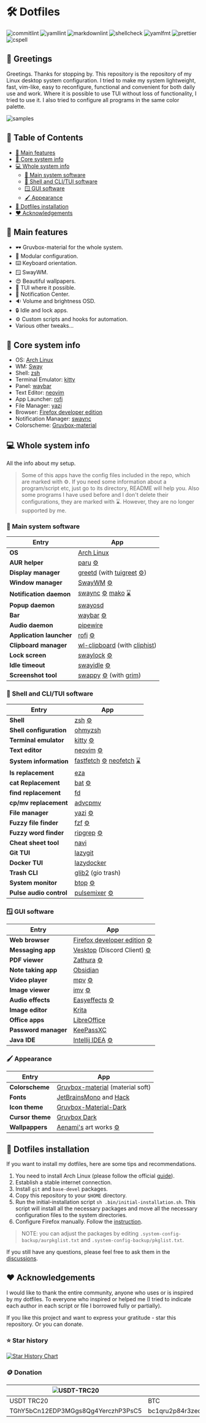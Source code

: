 # :hammer_and_wrench: Dotfiles

![commitlint](https://img.shields.io/github/actions/workflow/status/CelticBoozer/dotfiles/commitlint.yaml?branch=master&label=commitlint)
![yamllint](https://img.shields.io/github/actions/workflow/status/CelticBoozer/dotfiles/yamllint.yaml?branch=master&label=yamllint)
![markdownlint](https://img.shields.io/github/actions/workflow/status/CelticBoozer/dotfiles/markdownlint.yaml?branch=master&label=markdownlint)
![shellcheck](https://img.shields.io/github/actions/workflow/status/CelticBoozer/dotfiles/shellcheck.yaml?branch=master&label=shellcheck)
![yamlfmt](https://img.shields.io/github/actions/workflow/status/CelticBoozer/dotfiles/yamlfmt.yaml?branch=master&label=yamlfmt)
![prettier](https://img.shields.io/github/actions/workflow/status/CelticBoozer/dotfiles/prettier.yaml?branch=master&label=prettier)
![cspell](https://img.shields.io/github/actions/workflow/status/CelticBoozer/dotfiles/cspell.yaml?branch=master&label=cspell)

## :wave: Greetings

Greetings. Thanks for stopping by. This repository is the repository of my Linux
desktop system configuration. I tried to make my system lightweight, fast,
vim-like, easy to reconfigure, functional and convenient for both daily use and
work. Where it is possible to use TUI without loss of functionality, I tried to
use it. I also tried to configure all programs in the same color palette.

![samples](assets/final.png "Gallery")

## :bookmark_tabs: Table of Contents

- [:stars: Main features](#stars-main-features)
- [:brain: Core system info](#brain-core-system-info)
- [:computer: Whole system info](#computer-whole-system-info)
  - [:brain: Main system software](#brain-main-system-software)
  - [:shell: Shell and CLI/TUI software](#shell-shell-and-clitui-software)
  - [:window: GUI software](#window-gui-software)
  - [:paintbrush: Appearance](#paintbrush-appearance)
- [:rocket: Dotfiles installation](#rocket-dotfiles-installation)
- [:heart: Acknowledgements](#heart-acknowledgements)

## :stars: Main features

- :dark_sunglasses: Gruvbox-material for the whole system.
- :wrench: Modular configuration.
- :keyboard: Keyboard orientation.
- :window: SwayWM.
- :heart_eyes: Beautiful wallpapers.
- :floppy_disk: TUI where it possible.
- :bell: Notification Center.
- :sound: Volume and brightness OSD.
- :lock: Idle and lock apps.
- :gear: Custom scripts and hooks for automation.
- Various other tweaks...

## :brain: Core system info

- OS: [Arch Linux](https://archlinux.org/)
- WM: [Sway](https://github.com/swaywm/sway/)
- Shell: [zsh](https://github.com/zsh-users/zsh/)
- Terminal Emulator: [kitty](https://github.com/kovidgoyal/kitty/)
- Panel: [waybar](https://github.com/Alexays/Waybar/)
- Text Editor: [neovim](https://github.com/neovim/neovim/)
- App Launcher: [rofi](https://github.com/lbonn/rofi/)
- File Manager: [yazi](https://github.com/sxyazi/yazi/)
- Browser: [Firefox developer edition](https://www.mozilla.org/en-US/firefox/developer/)
- Notification Manager: [swaync](https://github.com/ErikReider/SwayNotificationCenter/)
- Colorscheme: [Gruvbox-material](https://github.com/sainnhe/gruvbox-material/)

## :computer: Whole system info

<!-- markdownlint-disable MD013 -->
All the info about my setup.

> Some of this apps have the config files included in the repo, which are
  marked with :gear:. If you need some information about a program/script etc,
  just go to its directory, README will help you.
  Also some programs I have used before and I don't delete their configurations,
  they are marked with :hourglass:. However, they are no longer supported by me.

### :brain: Main system software

| Entry                    | App                                                                                                                                                                       |
| ------------------------ | ------------------------------------------------------------------------------------------------------------------------------------------------------------------------- |
| **OS**                   | [Arch Linux](https://archlinux.org/)                                                                                                                                      |
| **AUR helper**           | [paru](https://github.com/Morganamilo/paru/) [:gear:](../.config/paru/)                                                                                                   |
| **Display manager**      | [greetd](https://sr.ht/~kennylevinsen/greetd/) (with [tuigreet](https://github.com/apognu/tuigreet/) [:gear:](../.system-config-backup/greetd/))                          |
| **Window manager**       | [SwayWM](https://github.com/swaywm/sway/) [:gear:](../.config/sway/)                                                                                                      |
| **Notification daemon**  | [swaync](https://github.com/ErikReider/SwayNotificationCenter/) [:gear:](../.config/swaync/)    [mako](https://github.com/emersion/mako/) [:hourglass:](../.config/mako/) |
| **Popup daemon**         | [swayosd](https://github.com/ErikReider/SwayOSD/)                                                                                                                         |
| **Bar**                  | [waybar](https://github.com/Alexays/Waybar/) [:gear:](../.config/waybar/)                                                                                                 |
| **Audio daemon**         | [pipewire](https://github.com/PipeWire/pipewire/)                                                                                                                         |
| **Application launcher** | [rofi](https://github.com/lbonn/rofi/) [:gear:](../.config/rofi/)                                                                                                         |
| **Clipboard manager**    | [wl-clipboard](https://github.com/bugaevc/wl-clipboard/) (with [cliphist](https://github.com/sentriz/cliphist/))                                                          |
| **Lock screen**          | [swaylock](https://github.com/jirutka/swaylock-effects/) [:gear:](../.config/swaylock/)                                                                                   |
| **Idle timeout**         | [swayidle](https://github.com/hyprwm/hypridle/) [:gear:](../.config/swayidle/)                                                                                            |
| **Screenshot tool**      | [swappy](https://github.com/jtheoof/swappy/) [:gear:](../.config/swayidle/) (with [grim](https://sr.ht/~emersion/grim/))                                                  |

### :shell: Shell and CLI/TUI software

| Entry                   | App                                                                                                                                                                                   |
| ----------------------- | ------------------------------------------------------------------------------------------------------------------------------------------------------------------------------------- |
| **Shell**               | [zsh](https://github.com/zsh-users/zsh/) [:gear:](../.zshrc)                                                                                                                          |
| **Shell configuration** | [ohmyzsh](https://github.com/ohmyzsh/ohmyzsh/)                                                                                                                                        |
| **Terminal emulator**   | [kitty](https://sw.kovidgoyal.net/kitty/) [:gear:](../.config/kitty/)                                                                                                                 |
| **Text editor**         | [neovim](https://neovim.io/) [:gear:](https://github.com/CelticBoozer/nvim-config/)                                                                                                                               |
| **System information**  | [fastfetch](https://github.com/LinusDierheimer/fastfetch/) [:gear:](../.config/fastfetch/)    [neofetch](https://github.com/dylanaraps/neofetch/) [:hourglass:](../.config/neofetch/) |
| **ls replacement**      | [eza](https://github.com/eza-community/eza/)                                                                                                                                          |
| **cat Replacement**     | [bat](https://github.com/sharkdp/bat/) [:gear:](../.config/bat/)                                                                                                                      |
| **find replacement**    | [fd](https://github.com/sharkdp/fd/)                                                                                                                                                  |
| **cp/mv replacement**   | [advcpmv](https://github.com/jarun/advcpmv)                                                                                                                                           |
| **File manager**        | [yazi](https://github.com/sxyazi/yazi/) [:gear:](../.config/yazi/)                                                                                                                    |
| **Fuzzy file finder**   | [fzf](https://github.com/junegunn/fzf/)  [:gear:](../.fzfrc)                                                                                                                          |
| **Fuzzy word finder**   | [ripgrep](https://github.com/BurntSushi/ripgrep/) [:gear:](../.ripgreprc)                                                                                                             |
| **Cheat sheet tool**    | [navi](https://github.com/denisidoro/navi)                                                                                                                                            |
| **Git TUI**             | [lazygit](https://github.com/jesseduffield/lazygit/)                                                                                                                                  |
| **Docker TUI**          | [lazydocker](https://github.com/jesseduffield/lazydocker/)                                                                                                                            |
| **Trash CLI**           | [glib2](https://archlinux.org/packages/core/x86_64/glib2) (gio trash)                                                                                                                 |
| **System monitor**      | [btop](https://github.com/aristocratos/btop/) [:gear:](../.config/btop/)                                                                                                              |
| **Pulse audio control** | [pulsemixer](https://github.com/GeorgeFilipkin/pulsemixer/) [:gear:](../.config/pulsemixer.cfg)                                                                                       |

### :window: GUI software

| Entry                | App                                                                                                         |
| -------------------- | ----------------------------------------------------------------------------------------------------------- |
| **Web browser**      | [Firefox developer edition](https://www.mozilla.org/en-US/firefox/developer/) [:gear:](../.config/firefox/) |
| **Messaging app**    | [Vesktop](https://github.com/Vencord/Vesktop/) (Discord Client) [:gear:](../.config/vesktop/)               |
| **PDF viewer**       | [Zathura](https://github.com/pwmt/zathura/) [:gear:](../.config/zathura/)                                   |
| **Note taking app**  | [Obsidian](https://obsidian.md/)                                                                            |
| **Video player**     | [mpv](https://github.com/mpv-player/mpv/) [:gear:](../.config/mpv/)                                         |
| **Image viewer**     | [imv](https://github.com/eXeC64/imv/) [:gear:](../.config/imv/)                                             |
| **Audio effects**    | [Easyeffects](https://github.com/wwmm/easyeffects/) [:gear:](../.config/easyeffects/)                       |
| **Image editor**     | [Krita](https://krita.org/)                                                                                 |
| **Office apps**      | [LibreOffice](https://www.libreoffice.org/)                                                                 |
| **Password manager** | [KeePassXC](https://github.com/keepassxreboot/keepassxc/)                                                   |
| **Java IDE**         | [Intellij IDEA](https://www.jetbrains.com/idea/) [:gear:](../.ideavimrc)                                    |

### :paintbrush: Appearance

| Entry            | App                                                                                                           |
| ---------------- | ------------------------------------------------------------------------------------------------------------- |
| **Colorscheme**  | [Gruvbox-material](https://github.com/sainnhe/gruvbox-material/) (material soft)                              |
| **Fonts**        | [JetBrainsMono](https://www.jetbrains.com/es-es/lp/mono/) and [Hack](https://github.com/source-foundry/Hack/) |
| **Icon theme**   | [Gruvbox-Material-Dark](https://github.com/TheGreatMcPain/gruvbox-material-gtk/)                              |
| **Cursor theme** | [Gruvbox Dark](https://gitlab.com/cursors/simp1e/)                                                            |
| **Wallpappers**  | [Aenami's](https://www.instagram.com/aenami.art/) art works [:gear:](../.wallpaper/)                          |

## :rocket: Dotfiles installation

If you want to install my dotfiles, here are some tips and recommendations.

1. You need to install Arch Linux (please follow the official
   [guide](https://wiki.archlinux.org/title/Installation_guide)).
2. Establish a stable internet connection.
3. Install `git` and `base-devel` packages.
4. Copy this repository to your `$HOME` directory.
5. Run the initial-installation script `sh .bin/initial-installation.sh`. This
   script will install all the necessary packages and move all the necessary
   configuration files to the system directories.
6. Configure Firefox manually. Follow the [instruction](../.config/firefox/).

> NOTE: you can adjust the packages by editing
  `.system-config-backup/aurpkglist.txt` and `.system-config-backup/pkglist.txt`.

If you still have any questions, please feel free to ask them in the
[discussions](https://github.com/CelticBoozer/dotfiles/discussions/).

## :heart: Acknowledgements

I would like to thank the entire community, anyone who uses or is inspired by
my dotfiles. To everyone who inspired or helped me (I tried to indicate each
author in each script or file I borrowed fully or partially).

If you like this project and want to express your gratitude - star this
repository. Or you can donate.

### :star: Star history

[![Star History Chart](https://api.star-history.com/svg?repos=CelticBoozer/dotfiles&type=Timeline&theme=dark)](https://star-history.com/#CelticBoozer/dotfiles&Timeline)

### :coin: Donation

<!-- markdownlint-disable MD033 -->
| ![USDT-TRC20](assets/USDT.jpg)             | ![BTC](assets/BTC.jpg)                     | ![ETH](assets/ETH.jpg)                     |
| ------------------------------------------ | ------------------------------------------ | ------------------------------------------ |
| USDT TRC20                                 | BTC                                        | ETH                                        |
| TGhY5bCn12EDP3MGgs8Qg4YerczhP3PsC5         | bc1qru2p84r3zecva68e804jtjqp923mx2eekqwg3a | 0xb00d88737B0BD4f5cb5fc7519b3d27045b796ceb |
